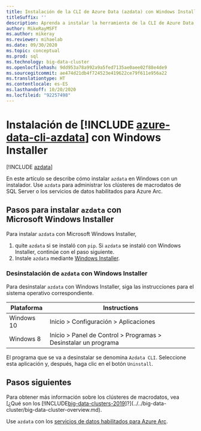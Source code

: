 ```yaml
---
title: Instalación de la CLI de Azure Data (azdata) con Windows Installer
titleSuffix: ''
description: Aprenda a instalar la herramienta de la CLI de Azure Data (azdata) con el instalador.
author: MikeRayMSFT
ms.author: mikeray
ms.reviewer: mihaelab
ms.date: 09/30/2020
ms.topic: conceptual
ms.prod: sql
ms.technology: big-data-cluster
ms.openlocfilehash: 9dd953a78a992a9a5fed7135ae0aee02f88e4de9
ms.sourcegitcommit: ae474d21db4f724523e419622ce79f611e956a22
ms.translationtype: HT
ms.contentlocale: es-ES
ms.lasthandoff: 10/20/2020
ms.locfileid: "92257498"
---
```

# <a name="install-azure-data-cli-azdata-with-windows-installer"></a>Instalación de [!INCLUDE [azure-data-cli-azdata](../../includes/azure-data-cli-azdata.md)] con Windows Installer

[!INCLUDE [azdata](../../includes/applies-to-version/azdata.md)]

En este artículo se describe cómo instalar `azdata` en Windows con un instalador. Use `azdata` para administrar los clústeres de macrodatos de SQL Server o los servicios de datos habilitados para Azure Arc.

## <a name="steps-to-install-azdata-with-the-microsoft-windows-installer"></a>Pasos para instalar `azdata` con Microsoft Windows Installer

Para instalar `azdata` con Microsoft Windows Installer,

1. quite `azdata` si se instaló con `pip`. Si `azdata` se instaló con Windows Installer, continúe con el paso siguiente.
1. Instale `azdata` mediante [Windows Installer](https://aka.ms/azdata-msi).

### <a name="uninstall-azdata-with-windows-installer"></a>Desinstalación de `azdata` con Windows Installer

Para desinstalar `azdata` con Windows Installer, siga las instrucciones para el sistema operativo correspondiente.

| Plataforma      | Instructions                                           |
| ------------- |--------------------------------------------------------|
| Windows 10| Inicio > Configuración > Aplicaciones                                |
| Windows 8     | Inicio > Panel de Control > Programas > Desinstalar un programa |

El programa que se va a desinstalar se denomina `Azdata CLI`. Seleccione esta aplicación y, después, haga clic en el botón `Uninstall`.

## <a name="next-steps"></a>Pasos siguientes

Para obtener más información sobre los clústeres de macrodatos, vea [¿Qué son los [!INCLUDE[big-data-clusters-2019](../../includes/ssbigdataclusters-ver15.md)]?](../../big-data-cluster/big-data-cluster-overview.md).

Use `azdata` con los [servicios de datos habilitados para Azure Arc](/azure/azure-arc/data/).
